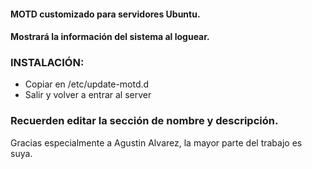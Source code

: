 #### MOTD customizado para servidores Ubuntu.
#### Mostrará la información del sistema al loguear.

### INSTALACIÓN:

- Copiar en /etc/update-motd.d
- Salir y volver a entrar al server

###  Recuerden editar la sección de nombre y descripción.

Gracias especialmente a Agustin Alvarez, la mayor parte del trabajo es suya.
